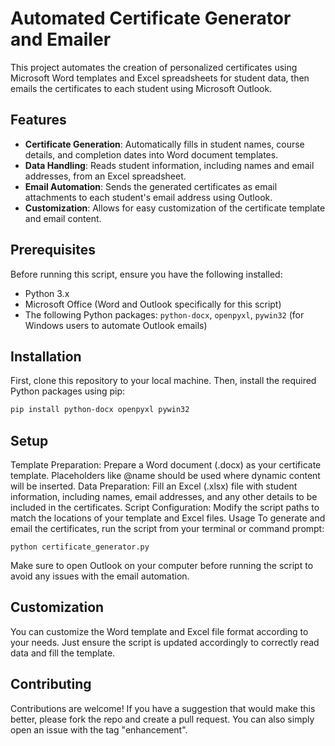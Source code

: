 # Automated Certificate Generator and Emailer

This project automates the creation of personalized certificates using Microsoft Word templates and Excel spreadsheets for student data, then emails the certificates to each student using Microsoft Outlook.

## Features

- **Certificate Generation**: Automatically fills in student names, course details, and completion dates into Word document templates.
- **Data Handling**: Reads student information, including names and email addresses, from an Excel spreadsheet.
- **Email Automation**: Sends the generated certificates as email attachments to each student's email address using Outlook.
- **Customization**: Allows for easy customization of the certificate template and email content.

## Prerequisites

Before running this script, ensure you have the following installed:
- Python 3.x
- Microsoft Office (Word and Outlook specifically for this script)
- The following Python packages: `python-docx`, `openpyxl`, `pywin32` (for Windows users to automate Outlook emails)

## Installation

First, clone this repository to your local machine. Then, install the required Python packages using pip:

```bash
pip install python-docx openpyxl pywin32
```
## Setup
Template Preparation: Prepare a Word document (.docx) as your certificate template. Placeholders like @name should be used where dynamic content will be inserted.
Data Preparation: Fill an Excel (.xlsx) file with student information, including names, email addresses, and any other details to be included in the certificates.
Script Configuration: Modify the script paths to match the locations of your template and Excel files.
Usage
To generate and email the certificates, run the script from your terminal or command prompt:
```bas
python certificate_generator.py
```
Make sure to open Outlook on your computer before running the script to avoid any issues with the email automation.

## Customization
You can customize the Word template and Excel file format according to your needs. Just ensure the script is updated accordingly to correctly read data and fill the template.

## Contributing
Contributions are welcome! If you have a suggestion that would make this better, please fork the repo and create a pull request. You can also simply open an issue with the tag "enhancement".
